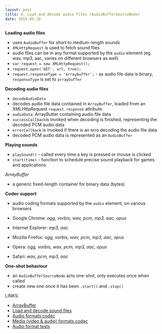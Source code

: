 ```yaml
---
layout: post
title: 4. Load and decode audio files (AudioBufferSourceNode)
date: 2015-05-18
---
```

**Loading audio files**

- uses `AudioBuffer` for short to medium-length sounds
- `XMLHttpRequest` is used to fetch sound files
- audio files can be in any format supported by the `audio` element (eg. wav, mp3, aac, varies on different browsers as well)
- `var request = new XMLHttpRequest();`
- `request.open('GET', url, true);`
- `request.responseType = 'arraybuffer';` - as audio file data is binary, `responseType` is set to `arraybuffer`

**Decoding audio files**

- `decodeAudioData`
- decodes audio file data contained in `ArrayBuffer`, loaded from an XMLHttpRequest `request.response` attribute
- `audioData`: ArrayButter containing audio file data
- `successCallback`is invoked when decoding is finished, representing the decoded PCM audio data
- `errorCallback` is invoked if there is an erro decoding the audio file data
- decoded PCM audio data is represented as an `AudioBuffer`

**Playing sounds**

- `playSound()` - called every time a key is pressed or mouse is clicked
- `start(time)` - function to schedule precise sound playback for games and applications

*ArrayBuffer*
- a generic fixed-length container for binary data (bytes)

**Codec support**
- audio coding formats supported by the `audio` element, on various browsers

- Google Chrome: *ogg, vorbis, wav, pcm, mp3, aac, opus*
- Internet Explorer: *mp3, aac*
- Mozilla Firefox: *ogg, vorbis, wav, pcm, mp3, aac, opus*
- Opera: *ogg, vorbis, wav, pcm, mp3, aac, opus*
- Safari: *wav, pcm, mp3, aac*

**One-shot behaviour**

- an `AudioBufferSourceNode` acts one-shot, only executes once when called
- create new one once it has been `.start()` and `.stop()`

LINKS:

- [ArrayBuffer](https://developer.mozilla.org/en-US/docs/Web/JavaScript/Reference/Global_Objects/ArrayBuffer)
- [Load and decode sound files](http://www.html5rocks.com/en/tutorials/webaudio/intro/#toc-load)
- [Audio formats codec](http://en.wikipedia.org/wiki/HTML5_Audio#Supported_audio_coding_formats)
- [Media (video & audio) formats codec](https://developer.mozilla.org/en-US/docs/Web/HTML/Supported_media_formats)
- [Audio format tests](http://hpr.dogphilosophy.net/test/)

